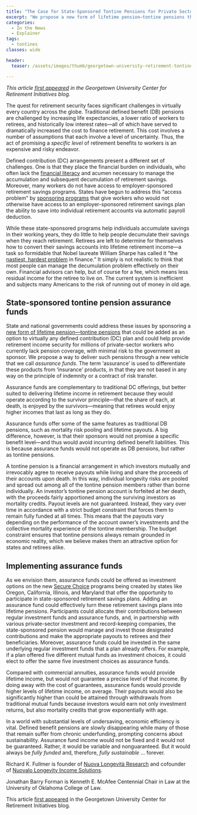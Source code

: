 ```yaml
---
title: "The Case for State-Sponsored Tontine Pensions for Private Sector Workers"
excerpt: "We propose a new form of lifetime pension—tontine pensions that could be added as an option to virtually any defined contribution (DC) plan"
categories:
  - In the News
  - Explainer
tags:
  - tontines
classes: wide

header:
  teaser: /assets/images/thumb/georgetown-university-retirement-tontine-pensions-fullmer-nuovalo.png

---
```


*This article [first appeared](https://cri.georgetown.edu/the-case-for-tontine-pensions-as-a-lifetime-income-solution-for-state-sponsored-retirement-savings-programs/) in the Georgetown University Center for Retirement Initiatives blog.*


The quest for retirement security faces significant challenges in virtually every country across the globe. Traditional defined benefit (DB) pensions are challenged by increasing life expectancies, a lower ratio of workers to retirees, and historically low interest rates—all of which have served to dramatically increased the cost to finance retirement. This cost involves a number of assumptions that each involve a level of uncertainty. Thus, the act of promising a *specific level* of retirement benefits to workers is an expensive and risky endeavor.

Defined contribution (DC) arrangements present a different set of challenges. One is that they place the financial burden on individuals, who often lack the [financial literacy](https://www.forbes.com/sites/pensionresearchcouncil/2017/12/14/a-financial-literacy-test-that-works/) and acumen necessary to manage the accumulation and subsequent decumulation of retirement savings. Moreover, many workers do not have access to employer-sponsored retirement savings programs. States have begun to address this “access problem” by [sponsoring programs](https://cri.georgetown.edu/states/) that give workers who would not otherwise have access to an employer-sponsored retirement savings plan the ability to save into individual retirement accounts via automatic payroll deduction.

While these state-sponsored programs help individuals accumulate savings in their working years, they do little to help people decumulate their savings when they reach retirement. Retirees are left to determine for themselves how to convert their savings accounts into lifetime retirement income—a task so formidable that Nobel laureate William Sharpe has called it “the [nastiest, hardest problem](https://ritholtz.com/2017/06/thorniest-problem-finance/) in finance.” It simply is not realistic to think that most people can manage the decumulation problem effectively on their own. Financial advisors can help, but of course for a fee, which means less residual income for the retiree to live on. The current system is inefficient and subjects many Americans to the risk of running out of money in old age.

## State-sponsored tontine pension assurance funds

State and national governments could address these issues by sponsoring a [new form of lifetime pension—tontine pensions](https://repository.upenn.edu/cgi/viewcontent.cgi?article=1688&context=prc_papers) that could be added as an option to virtually any defined contribution (DC) plan and could help provide retirement income security for millions of private-sector workers who currently lack pension coverage, with minimal risk to the government as sponsor. We propose a way to deliver such pensions through a new vehicle that we call *assurance funds*. The term ‘assurance’ is used to differentiate these products from ‘insurance’ products, in that they are not based in any way on the principle of indemnity or a contract of risk transfer.

Assurance funds are complementary to traditional DC offerings, but better suited to delivering lifetime income in retirement because they would operate according to the survivor principle—that the share of each, at death, is enjoyed by the survivors—meaning that retirees would enjoy higher incomes that last as long as they do.

Assurance funds offer some of the same features as traditional DB pensions, such as mortality risk pooling and lifetime payouts. A big difference, however, is that their sponsors would not promise a specific benefit level—and thus would avoid incurring defined benefit liabilities. This is because assurance funds would not operate as DB pensions, but rather as tontine pensions.

A tontine pension is a financial arrangement in which investors mutually and irrevocably agree to receive payouts while living and share the proceeds of their accounts upon death. In this way, individual longevity risks are pooled and spread out among all of the tontine pension members rather than borne individually. An investor’s tontine pension account is forfeited at her death, with the proceeds fairly apportioned among the surviving investors as mortality credits. Payout levels are not guaranteed. Instead, they vary over time in accordance with a strict budget constraint that forces them to remain fully funded at all times. This means that the payouts vary depending on the performance of the account owner’s investments and the collective mortality experience of the tontine membership. The budget constraint ensures that tontine pensions always remain grounded in economic reality, which we believe makes them an attractive option for states and retirees alike.

## Implementing assurance funds

As we envision them, assurance funds could be offered as investment options on the new [Secure Choice](https://www.pionline.com/retirement-plans/more-states-jumping-secure-choice-bandwagon) programs being created by states like Oregon, California,  Illinois, and Maryland that offer the opportunity to participate in state-sponsored retirement savings plans. Adding an assurance fund could effectively turn these retirement savings plans into lifetime pensions. Participants could allocate their contributions between regular investment funds and assurance funds, and, in partnership with various private-sector investment and record-keeping companies, the state-sponsored pension would manage and invest those designated contributions and make the appropriate payouts to retirees and their beneficiaries. Moreover, assurance funds could be invested in the same underlying regular investment funds that a plan already offers. For example, if a plan offered five different mutual funds as investment choices, it could elect to offer the same five investment choices as assurance funds.

Compared with commercial annuities, assurance funds would provide lifetime income, but would not guarantee a precise level of that income. By doing away with the cost of guarantees, assurance funds would provide higher levels of lifetime income, on average. Their payouts would also be significantly higher than could be attained through withdrawals from traditional mutual funds because investors would earn not only investment returns, but also mortality credits that grow exponentially with age.

In a world with substantial levels of undersaving, economic efficiency is vital. Defined benefit pensions are slowly disappearing while many of those that remain suffer from chronic underfunding, prompting concerns about sustainability. Assurance fund income would not be fixed and it would not be guaranteed. Rather, it would be variable and nonguaranteed. But it would always be *fully funded* and, therefore, *fully sustainable* … forever.


Richard K. Fullmer is founder of [Nuova Longevità Research](https://www.nuovalongevita.com) and cofounder of [Nuovalo Longevity Income Solutions](https://www.nuovalo.com).

Jonathan Barry Forman is Kenneth E. McAfee Centennial Chair in Law at the University of Oklahoma College of Law.

This article [first appeared](https://cri.georgetown.edu/the-case-for-tontine-pensions-as-a-lifetime-income-solution-for-state-sponsored-retirement-savings-programs/) in the Georgetown University Center for Retirement Initiatives blog.
